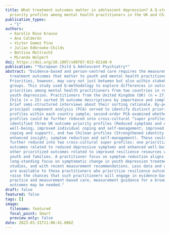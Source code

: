 ```yaml
---
title: What treatment outcomes matter in adolescent depression? A Q-study of
  priority profiles among mental health practitioners in the UK and Chile
publication_types:
  - "1"
authors:
  - Karolin Rose Krause
  - Ana Calderón
  - Victor Gomez Pino
  - Julian Edbrooke-Childs
  - Bettina Moltrecht
  - Miranda Wolpert
doi: https://doi.org/10.1007/s00787-023-02140-9
publication: "*European Child & Adolescent Psychiatry*"
abstract: "Evidence-based and person-centred care requires the measurement of
  treatment outcomes that matter to youth and mental health practitioners.
  Priorities, however, may vary not just between but also within stakeholder
  groups. This study used Q-methodology to explore differences in outcome
  priorities among mental health practitioners from two countries in relation to
  youth depression. Practitioners from the United Kingdom (UK) (n = 27) and
  Chile (n = 15) sorted 35 outcome descriptions by importance and completed
  brief semi-structured interviews about their sorting rationale. By-person
  principal component analysis (PCA) served to identify distinct priority
  profiles within each country sample; second-order PCA examined whether these
  profiles could be further reduced into cross-cultural “super profiles”. We
  identified three UK outcome priority profiles (Reduced symptoms and enhanced
  well-being; improved individual coping and self-management; improved family
  coping and support), and two Chilean profiles (Strengthened identity and
  enhanced insight; symptom reduction and self-management). These could be
  further reduced into two cross-cultural super profiles: one prioritized
  outcomes related to reduced depressive symptoms and enhanced well-being; the
  other prioritized outcomes related to improved resilience resources within
  youth and families. A practitioner focus on symptom reduction aligns with a
  long-standing focus on symptomatic change in youth depression treatment
  studies, and with recent measurement recommendations. Less data and guidance
  are available to those practitioners who prioritize resilience outcomes. To
  raise the chances that such practitioners will engage in evidence-based
  practice and measurement-based care, measurement guidance for a broader set of
  outcomes may be needed."
draft: false
featured: false
tags: []
image:
  filename: featured
  focal_point: Smart
  preview_only: false
date: 2023-01-31T11:06:41.606Z
---
```

